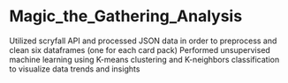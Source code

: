 # Magic_the_Gathering_Analysis

Utilized scryfall API and processed JSON data in order to preprocess and clean six dataframes (one for each card pack)
Performed unsupervised machine learning using K-means clustering and K-neighbors classification to visualize data trends and insights
